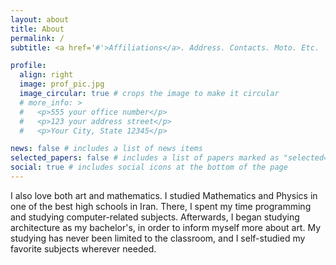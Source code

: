 ```yaml
---
layout: about
title: About
permalink: /
subtitle: <a href='#'>Affiliations</a>. Address. Contacts. Moto. Etc.

profile:
  align: right
  image: prof_pic.jpg
  image_circular: true # crops the image to make it circular
  # more_info: >
  #   <p>555 your office number</p>
  #   <p>123 your address street</p>
  #   <p>Your City, State 12345</p>

news: false # includes a list of news items
selected_papers: false # includes a list of papers marked as "selected={true}"
social: true # includes social icons at the bottom of the page
---
```


 I also love both art and mathematics. I studied Mathematics and Physics in one of the best high schools in Iran. There, I spent my time programming and studying computer-related subjects. Afterwards, I began studying architecture as my bachelor's, in order to inform myself more about art. My studying has never been limited to the classroom, and I self-studied my favorite subjects wherever needed.
 